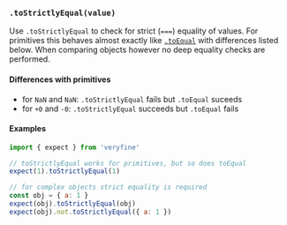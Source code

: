 ### `.toStrictlyEqual(value)`

Use `.toStrictlyEqual` to check for strict (`===`) equality of values.
For primitives this behaves almost exactly like [`.toEqual`](#verifiers-toequal)
with differences listed below. When comparing objects however no deep equality
checks are performed.

#### Differences with primitives

  - for `NaN` and `NaN`: `.toStrictlyEqual` fails but `.toEqual` suceeds
  - for `+0` and `-0`: `.toStrictlyEqual` succeeds but `.toEqual` fails

#### Examples

```javascript
import { expect } from 'veryfine'

// toStrictlyEqual works for primitives, but so does toEqual
expect(1).toStrictlyEqual(1)

// for complex objects strict equality is required
const obj = { a: 1 }
expect(obj).toStrictlyEqual(obj)
expect(obj).not.toStrictlyEqual({ a: 1 })
```
